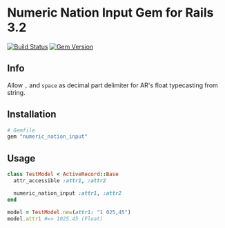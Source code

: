 # Numeric Nation Input Gem for Rails 3.2
[![Build Status](https://travis-ci.org/netbrick/numeric_nation_input.png?branch=master)](https://travis-ci.org/netbrick/numeric_nation_input)
[![Gem Version](https://badge.fury.io/rb/numeric_nation_input.png)](http://badge.fury.io/rb/numeric_nation_input)

## Info

Allow `,` and `space` as decimal part delimiter for AR's float typecasting from string.

## Installation

```ruby
# Gemfile
gem "numeric_nation_input"
```

## Usage

```ruby
class TestModel < ActiveRecord::Base
  attr_accessible :attr1, :attr2

  numeric_nation_input :attr1, :attr2
end

model = TestModel.new(attr1: "1 025,45")
model.attr1 #=> 1025.45 (Float)
```

